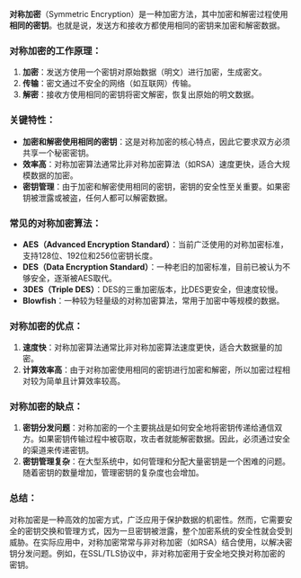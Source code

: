 **对称加密**（Symmetric Encryption）是一种加密方法，其中加密和解密过程使用**相同的密钥**。也就是说，发送方和接收方都使用相同的密钥来加密和解密数据。

### 对称加密的工作原理：
1. **加密**：发送方使用一个密钥对原始数据（明文）进行加密，生成密文。
2. **传输**：密文通过不安全的网络（如互联网）传输。
3. **解密**：接收方使用相同的密钥将密文解密，恢复出原始的明文数据。

### 关键特性：
- **加密和解密使用相同的密钥**：这是对称加密的核心特点，因此它要求双方必须共享一个秘密密钥。
- **效率高**：对称加密算法通常比非对称加密算法（如RSA）速度更快，适合大规模数据的加密。
- **密钥管理**：由于加密和解密使用相同的密钥，密钥的安全性至关重要。如果密钥被泄露或被盗，任何人都可以解密数据。

### 常见的对称加密算法：
- **AES（Advanced Encryption Standard）**：当前广泛使用的对称加密标准，支持128位、192位和256位密钥长度。
- **DES（Data Encryption Standard）**：一种老旧的加密标准，目前已被认为不够安全，逐渐被AES取代。
- **3DES（Triple DES）**：DES的三重加密版本，比DES更安全，但速度较慢。
- **Blowfish**：一种较为轻量级的对称加密算法，常用于加密中等规模的数据。

### 对称加密的优点：
1. **速度快**：对称加密算法通常比非对称加密算法速度更快，适合大数据量的加密。
2. **计算效率高**：由于对称加密使用相同的密钥进行加密和解密，所以加密过程相对较为简单且计算效率较高。

### 对称加密的缺点：
1. **密钥分发问题**：对称加密的一个主要挑战是如何安全地将密钥传递给通信双方。如果密钥传输过程中被窃取，攻击者就能解密数据。因此，必须通过安全的渠道来传递密钥。
2. **密钥管理复杂**：在大型系统中，如何管理和分配大量密钥是一个困难的问题。随着密钥的数量增加，管理密钥的复杂度也会增加。

### 总结：
对称加密是一种高效的加密方式，广泛应用于保护数据的机密性。然而，它需要安全的密钥交换和管理方式，因为一旦密钥被泄露，整个加密系统的安全性就会受到威胁。在实际应用中，对称加密常常与非对称加密（如RSA）结合使用，以解决密钥分发问题。例如，在SSL/TLS协议中，非对称加密用于安全地交换对称加密的密钥。